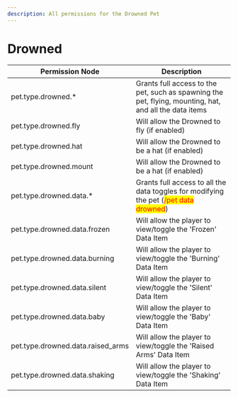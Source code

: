 ```yaml
---
description: All permissions for the Drowned Pet
---
```


# Drowned
| Permission Node | Description |
| - | - |
| pet.type.drowned.* | Grants full access to the pet, such as spawning the pet, flying, mounting, hat, and all the data items |
| pet.type.drowned.fly | Will allow the Drowned to fly (if enabled) |
| pet.type.drowned.hat | Will allow the Drowned to be a hat (if enabled) |
| pet.type.drowned.mount | Will allow the Drowned to be a hat (if enabled) |
| pet.type.drowned.data.* | Grants full access to all the data toggles for modifying the pet (<mark style="color:red;">/pet data drowned</mark>) |
| pet.type.drowned.data.frozen | Will allow the player to view/toggle the 'Frozen' Data Item |
| pet.type.drowned.data.burning | Will allow the player to view/toggle the 'Burning' Data Item |
| pet.type.drowned.data.silent | Will allow the player to view/toggle the 'Silent' Data Item |
| pet.type.drowned.data.baby | Will allow the player to view/toggle the 'Baby' Data Item |
| pet.type.drowned.data.raised_arms | Will allow the player to view/toggle the 'Raised Arms' Data Item |
| pet.type.drowned.data.shaking | Will allow the player to view/toggle the 'Shaking' Data Item |

